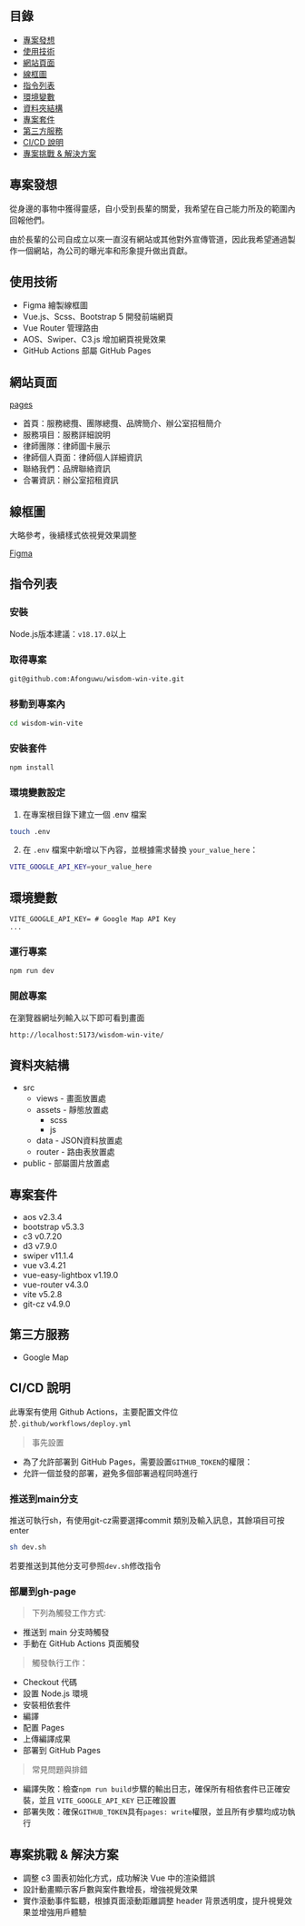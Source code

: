 ## 目錄
- [專案發想](#專案發想)
- [使用技術](#使用技術)
- [網站頁面](#網站頁面)
- [線框圖](#線框圖)
- [指令列表](#指令列表)
- [環境變數](#環境變數)
- [資料夾結構](#資料夾結構)
- [專案套件](#專案套件)
- [第三方服務](#第三方服務)
- [CI/CD 說明](#CICD-說明)
- [專案挑戰 & 解決方案](#專案挑戰--解決方案)

## 專案發想

從身邊的事物中獲得靈感，自小受到長輩的關愛，我希望在自己能力所及的範圍內回報他們。

由於長輩的公司自成立以來一直沒有網站或其他對外宣傳管道，因此我希望通過製作一個網站，為公司的曝光率和形象提升做出貢獻。

## 使用技術
- Figma 繪製線框圖
- Vue.js、Scss、Bootstrap 5 開發前端網頁
- Vue Router 管理路由
- AOS、Swiper、C3.js 增加網頁視覺效果
- GitHub Actions 部屬 GitHub Pages

## 網站頁面
[pages](https://afonguwu.github.io/wisdom-win-vite/#/)
- 首頁：服務總攬、團隊總攬、品牌簡介、辦公室招租簡介
- 服務項目：服務詳細說明
- 律師團隊：律師圖卡展示
- 律師個人頁面：律師個人詳細資訊
- 聯絡我們：品牌聯絡資訊
- 合署資訊：辦公室招租資訊

## 線框圖

大略參考，後續樣式依視覺效果調整

[Figma](https://www.figma.com/design/jNo9nM3la2jdmfpnADMliW/%E4%BA%8B%E5%8B%99%E6%89%80?node-id=0-1&t=8voMP1s6TcQhoMS2-1)

## 指令列表
### 安裝

Node.js版本建議：`v18.17.0`以上

### 取得專案

```bash
git@github.com:Afonguwu/wisdom-win-vite.git
```

### 移動到專案內

```bash
cd wisdom-win-vite
```

### 安裝套件

```bash
npm install
```

### 環境變數設定

1. 在專案根目錄下建立一個 .env 檔案

```bash
touch .env
```

2. 在 `.env` 檔案中新增以下內容，並根據需求替換 `your_value_here`：

```bash
VITE_GOOGLE_API_KEY=your_value_here
```

## 環境變數

```env
VITE_GOOGLE_API_KEY= # Google Map API Key
...
```

### 運行專案

```bash
npm run dev
```

### 開啟專案

在瀏覽器網址列輸入以下即可看到畫面

```bash
http://localhost:5173/wisdom-win-vite/
```

## 資料夾結構

- src
  - views - 畫面放置處
  - assets - 靜態放置處
    - scss
    - js
  - data - JSON資料放置處
  - router - 路由表放置處
- public - 部屬圖片放置處

## 專案套件

- aos v2.3.4
- bootstrap v5.3.3
- c3 v0.7.20
- d3 v7.9.0
- swiper v11.1.4
- vue v3.4.21
- vue-easy-lightbox v1.19.0
- vue-router v4.3.0
- vite v5.2.8
- git-cz v4.9.0

## 第三方服務

- Google Map

## CI/CD 說明

此專案有使用 Github Actions，主要配置文件位於`.github/workflows/deploy.yml`

> 事先設置

- 為了允許部署到 GitHub Pages，需要設置`GITHUB_TOKEN`的權限：
- 允許一個並發的部署，避免多個部署過程同時進行

### 推送到main分支

推送可執行sh，有使用git-cz需要選擇commit 類別及輸入訊息，其餘項目可按enter

```bash
sh dev.sh
```

若要推送到其他分支可參照`dev.sh`修改指令

### 部屬到gh-page

> 下列為觸發工作方式:

- 推送到 main 分支時觸發
- 手動在 GitHub Actions 頁面觸發

> 觸發執行工作：

- Checkout 代碼
- 設置 Node.js 環境
- 安裝相依套件
- 編譯
- 配置 Pages
- 上傳編譯成果
- 部署到 GitHub Pages

> 常見問題與排錯

- 編譯失敗：檢查`npm run build`步驟的輸出日志，確保所有相依套件已正確安裝，並且 `VITE_GOOGLE_API_KEY` 已正確設置
- 部署失敗：確保`GITHUB_TOKEN`具有`pages: write`權限，並且所有步驟均成功執行

## 專案挑戰 & 解決方案
- 調整 c3 圖表初始化方式，成功解決 Vue 中的渲染錯誤
- 設計動畫顯示客戶數與案件數增長，增強視覺效果
- 實作滾動事件監聽，根據頁面滾動距離調整 header 背景透明度，提升視覺效果並增強用戶體驗
